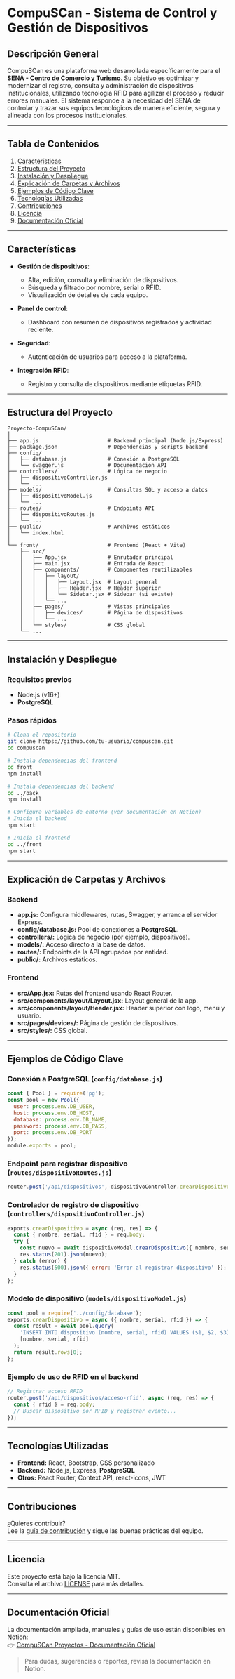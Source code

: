 # CompuSCan - Sistema de Control y Gestión de Dispositivos

## Descripción General

CompuSCan es una plataforma web desarrollada específicamente para el **SENA - Centro de Comercio y Turismo**. Su objetivo es optimizar y modernizar el registro, consulta y administración de dispositivos institucionales, utilizando tecnología RFID para agilizar el proceso y reducir errores manuales. El sistema responde a la necesidad del SENA de controlar y trazar sus equipos tecnológicos de manera eficiente, segura y alineada con los procesos institucionales.  


---

## Tabla de Contenidos

1. [Características](#características)
2. [Estructura del Proyecto](#estructura-del-proyecto)
3. [Instalación y Despliegue](#instalación-y-despliegue)
4. [Explicación de Carpetas y Archivos](#explicación-de-carpetas-y-archivos)
5. [Ejemplos de Código Clave](#ejemplos-de-código-clave)
6. [Tecnologías Utilizadas](#tecnologías-utilizadas)
7. [Contribuciones](#contribuciones)
8. [Licencia](#licencia)
9. [Documentación Oficial](#documentación-oficial)

---

## Características

- **Gestión de dispositivos**:  
  - Alta, edición, consulta y eliminación de dispositivos.
  - Búsqueda y filtrado por nombre, serial o RFID.
  - Visualización de detalles de cada equipo.

- **Panel de control**:  
  - Dashboard con resumen de dispositivos registrados y actividad reciente.

- **Seguridad**:  
  - Autenticación de usuarios para acceso a la plataforma.

- **Integración RFID**:  
  - Registro y consulta de dispositivos mediante etiquetas RFID.

---

## Estructura del Proyecto

```
Proyecto-CompuSCan/
│
├── app.js                      # Backend principal (Node.js/Express)
├── package.json                # Dependencias y scripts backend
├── config/
│   ├── database.js             # Conexión a PostgreSQL
│   └── swagger.js              # Documentación API
├── controllers/                # Lógica de negocio
│   ├── dispositivoController.js
│   └── ...
├── models/                     # Consultas SQL y acceso a datos
│   ├── dispositivoModel.js
│   └── ...
├── routes/                     # Endpoints API
│   ├── dispositivoRoutes.js
│   └── ...
├── public/                     # Archivos estáticos
│   └── index.html
│
└── front/                      # Frontend (React + Vite)
    ├── src/
    │   ├── App.jsx             # Enrutador principal
    │   ├── main.jsx            # Entrada de React
    │   ├── components/         # Componentes reutilizables
    │   │   ├── layout/
    │   │   │   ├── Layout.jsx  # Layout general
    │   │   │   ├── Header.jsx  # Header superior
    │   │   │   └── Sidebar.jsx # Sidebar (si existe)
    │   │   └── ...
    │   ├── pages/              # Vistas principales
    │   │   ├── devices/        # Página de dispositivos
    │   │   └── ...
    │   └── styles/             # CSS global
    └── ...
```

---

## Instalación y Despliegue

### Requisitos previos
- Node.js (v16+)
- **PostgreSQL**

### Pasos rápidos

```bash
# Clona el repositorio
git clone https://github.com/tu-usuario/compuscan.git
cd compuscan

# Instala dependencias del frontend
cd front
npm install

# Instala dependencias del backend
cd ../back
npm install

# Configura variables de entorno (ver documentación en Notion)
# Inicia el backend
npm start

# Inicia el frontend
cd ../front
npm start
```

---

## Explicación de Carpetas y Archivos

### Backend
- **app.js:** Configura middlewares, rutas, Swagger, y arranca el servidor Express.
- **config/database.js:** Pool de conexiones a **PostgreSQL**.
- **controllers/:** Lógica de negocio (por ejemplo, dispositivos).
- **models/:** Acceso directo a la base de datos.
- **routes/:** Endpoints de la API agrupados por entidad.
- **public/:** Archivos estáticos.

### Frontend
- **src/App.jsx:** Rutas del frontend usando React Router.
- **src/components/layout/Layout.jsx:** Layout general de la app.
- **src/components/layout/Header.jsx:** Header superior con logo, menú y usuario.
- **src/pages/devices/:** Página de gestión de dispositivos.
- **src/styles/:** CSS global.

---

## Ejemplos de Código Clave

### Conexión a PostgreSQL (`config/database.js`)
```js
const { Pool } = require('pg');
const pool = new Pool({
  user: process.env.DB_USER,
  host: process.env.DB_HOST,
  database: process.env.DB_NAME,
  password: process.env.DB_PASS,
  port: process.env.DB_PORT
});
module.exports = pool;
```

### Endpoint para registrar dispositivo (`routes/dispositivoRoutes.js`)
```js
router.post('/api/dispositivos', dispositivoController.crearDispositivo);
```

### Controlador de registro de dispositivo (`controllers/dispositivoController.js`)
```js
exports.crearDispositivo = async (req, res) => {
  const { nombre, serial, rfid } = req.body;
  try {
    const nuevo = await dispositivoModel.crearDispositivo({ nombre, serial, rfid });
    res.status(201).json(nuevo);
  } catch (error) {
    res.status(500).json({ error: 'Error al registrar dispositivo' });
  }
};
```

### Modelo de dispositivo (`models/dispositivoModel.js`)
```js
const pool = require('../config/database');
exports.crearDispositivo = async ({ nombre, serial, rfid }) => {
  const result = await pool.query(
    'INSERT INTO dispositivo (nombre, serial, rfid) VALUES ($1, $2, $3) RETURNING *',
    [nombre, serial, rfid]
  );
  return result.rows[0];
};
```

### Ejemplo de uso de RFID en el backend
```js
// Registrar acceso RFID
router.post('/api/dispositivos/acceso-rfid', async (req, res) => {
  const { rfid } = req.body;
  // Buscar dispositivo por RFID y registrar evento...
});
```

---

## Tecnologías Utilizadas

- **Frontend:** React, Bootstrap, CSS personalizado
- **Backend:** Node.js, Express, **PostgreSQL**
- **Otros:** React Router, Context API, react-icons, JWT

---

## Contribuciones

¿Quieres contribuir?  
Lee la [guía de contribución](https://www.notion.so/CompuSCan-Proyectos-77faef643c4c471d90e582c54537902c) y sigue las buenas prácticas del equipo.

---

## Licencia

Este proyecto está bajo la licencia MIT.  
Consulta el archivo [LICENSE](LICENSE) para más detalles.

---

## Documentación Oficial

La documentación ampliada, manuales y guías de uso están disponibles en Notion:  
👉 [CompuSCan Proyectos - Documentación Oficial](https://www.notion.so/CompuSCan-Proyectos-77faef643c4c471d90e582c54537902c)

> Para dudas, sugerencias o reportes, revisa la documentación en Notion. 